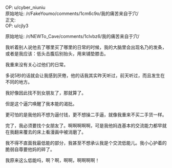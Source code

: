 
OP: u/cyber_niuniu  
原始地址: /r/FakeYoumo/comments/1cm6c9o/我的痛苦来自于穴/  
正文:  
OP: u/cjly3  

 原始地址: /r/NEWTo_Cave/comments/1clvbz6/我的痛苦来自于穴/  

我听着别人说他去了哪里买了哪里的日常的时候，我的大脑里会出现名乃的发条，或者是我应该：低头击腹后别抬头，用来铺垫膝击。

我重来没有关心过他们的日常。

多说5秒的话就会让我感到厌倦，他的话我其实昨天听过，前天听过，而且发生在不同的地方。

我好像因此找不到女朋友了，那就算了。

但是这个逼穴唤醒了我本能的渴批。

更可怕的是我他妈不想为逼付钱，更不想操二手逼，就像我重来不买二手货一样。

完了，我必须要找个女朋友了。啊啊啊啊啊，可是我他妈连基本的交流能力都早就在我翻来覆去的床上看漫画中被消磨了。

我不得不直面我最低能的部分，我甚至不想承认我是个交流低能儿。我小心护着的脆弱自尊要他妈的碎了。

我原来这么低能吗，啊？啊，啊啊，啊啊啊啊！
